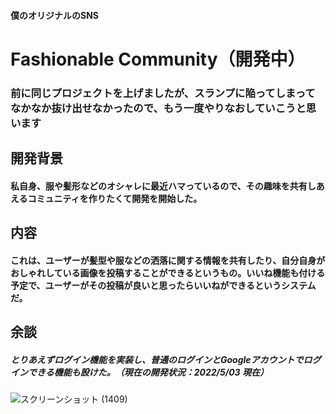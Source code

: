 #### 僕のオリジナルのSNS
# Fashionable Community（開発中）
### 前に同じプロジェクトを上げましたが、スランプに陥ってしまってなかなか抜け出せなかったので、もう一度やりなおしていこうと思います

## 開発背景
#### 私自身、服や髪形などのオシャレに最近ハマっているので、その趣味を共有しあえるコミュニティを作りたくて開発を開始した。
## 内容
#### これは、ユーザーが髪型や服などの洒落に関する情報を共有したり、自分自身がおしゃれしている画像を投稿することができるというもの。いいね機能も付ける予定で、ユーザーがその投稿が良いと思ったらいいねができるというシステムだ。
## 余談
##### とりあえずログイン機能を実装し、普通のログインとGoogleアカウントでログインできる機能も設けた。（現在の開発状況：2022/5/03 現在）
![スクリーンショット (1409)](https://user-images.githubusercontent.com/87390471/166263573-721a8d5e-fd3e-4f9e-9700-3d6ed933562e.png)
